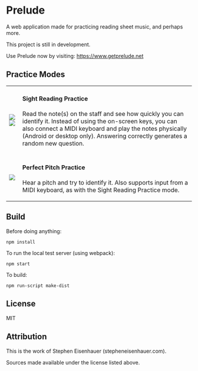# Prelude

A web application made for practicing reading sheet music, and perhaps more.

This project is still in development.

Use Prelude now by visiting: https://www.getprelude.net

## Practice Modes

<table>
  <tr>
    <td><a href="http://i.imgur.com/AbMbAdL.png"><img src="http://i.imgur.com/AbMbAdLm.png"></a> <a href="http://i.imgur.com/zJiLrec.png"><img src="http://i.imgur.com/zJiLrecm.png"></a></td>
    <td>
      <h4>Sight Reading Practice</h4>
      <p>Read the note(s) on the staff and see how quickly you can identify it. Instead of using the on-screen keys, you can also connect a MIDI keyboard and play the notes physically (Android or desktop only). Answering correctly generates a random new question.</p>
    </td>
  </tr>
  <tr>
    <td><a href="http://i.imgur.com/QqnnxYo.png"><img src="http://i.imgur.com/QqnnxYom.png"></a></td>
    <td>
      <h4>Perfect Pitch Practice</h4>
      <p>Hear a pitch and try to identify it. Also supports input from a MIDI keyboard, as with the Sight Reading Practice mode.</p>
    </td>
  </tr>
</table>

## Build

Before doing anything:

    npm install

To run the local test server (using webpack):

    npm start

To build:

    npm run-script make-dist

## License

MIT

## Attribution

This is the work of Stephen Eisenhauer (stepheneisenhauer.com).

Sources made available under the license listed above.
